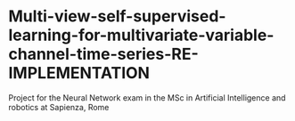 # Multi-view-self-supervised-learning-for-multivariate-variable-channel-time-series-RE-IMPLEMENTATION
Project for the Neural Network exam in the MSc in Artificial Intelligence and robotics at Sapienza, Rome
